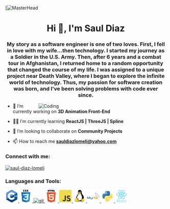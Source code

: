 
<!--
**sauldiazlomeli/sauldiazlomeli** is a ✨ _special_ ✨ repository because its `README.md` (this file) appears on your GitHub profile.

Here are some ideas to get you started:

- 🔭 I’m currently working on ...
- 🌱 I’m currently learning ...
- 👯 I’m looking to collaborate on ...
- 🤔 I’m looking for help with ...
- 💬 Ask me about ...
- 📫 How to reach me: ...
- 😄 Pronouns: ...
- ⚡ Fun fact: ...
-->
[![MasterHead](https://sircltech.com/assets/images/1_OF0xEMkWBv-69zvmNs6RDQ.gif)
<h1 align="center">Hi 👋, I'm Saul Diaz</h1>
<h3 align="center">My story as a software engineer is one of two loves. First, I fell in love with my wife...then technology. I started my journey as a Soldier in the U.S. Army. Then, after 6 years and a combat tour in Afghanistan, I returned home to a random opportunity that changed the course of my life. I was assigned to a unique project near Death Valley, where I began to explore the infinite world of technology. Thus, my passion for software creation was born, and I've been solving problems with code ever since.</h3>
<img align="right" alt="Coding" width="400" src="https://giphy.com/gifs/salesforce-bear-computer-work-from-home-1GEATImIxEXVR79Dhk">

- 🔭 I’m currently working on **3D Animation Front-End**

- 👨‍💻 I’m currently learning **ReactJS | ThreeJS | Spline**

- 🤝 I’m looking to collaborate on **Community Projects**

- 📫 How to reach me **sauldiazlomeli@yahoo.com**

<h3 align="left">Connect with me:</h3>
<p align="left">
<a href="https://linkedin.com/in/saul-diaz-lomeli" target="blank"><img align="center" src="https://raw.githubusercontent.com/rahuldkjain/github-profile-readme-generator/master/src/images/icons/Social/linked-in-alt.svg" alt="saul-diaz-lomeli" height="30" width="40" /></a>
</p>

<h3 align="left">Languages and Tools:</h3>
<p align="left"> <a href="https://www.w3schools.com/cpp/" target="_blank" rel="noreferrer"> <img src="https://raw.githubusercontent.com/devicons/devicon/master/icons/cplusplus/cplusplus-original.svg" alt="cplusplus" width="40" height="40"/> </a> <a href="https://www.w3schools.com/css/" target="_blank" rel="noreferrer"> <img src="https://raw.githubusercontent.com/devicons/devicon/master/icons/css3/css3-original-wordmark.svg" alt="css3" width="40" height="40"/> </a> <a href="https://git-scm.com/" target="_blank" rel="noreferrer"> <img src="https://www.vectorlogo.zone/logos/git-scm/git-scm-icon.svg" alt="git" width="40" height="40"/> </a> <a href="https://www.w3.org/html/" target="_blank" rel="noreferrer"> <img src="https://raw.githubusercontent.com/devicons/devicon/master/icons/html5/html5-original-wordmark.svg" alt="html5" width="40" height="40"/> </a> <a href="https://developer.mozilla.org/en-US/docs/Web/JavaScript" target="_blank" rel="noreferrer"> <img src="https://raw.githubusercontent.com/devicons/devicon/master/icons/javascript/javascript-original.svg" alt="javascript" width="40" height="40"/> </a> <a href="https://www.linux.org/" target="_blank" rel="noreferrer"> <img src="https://raw.githubusercontent.com/devicons/devicon/master/icons/linux/linux-original.svg" alt="linux" width="40" height="40"/> </a> <a href="https://www.mysql.com/" target="_blank" rel="noreferrer"> <img src="https://raw.githubusercontent.com/devicons/devicon/master/icons/mysql/mysql-original-wordmark.svg" alt="mysql" width="40" height="40"/> </a> <a href="https://www.python.org" target="_blank" rel="noreferrer"> <img src="https://raw.githubusercontent.com/devicons/devicon/master/icons/python/python-original.svg" alt="python" width="40" height="40"/> </a> <a href="https://reactjs.org/" target="_blank" rel="noreferrer"> <img src="https://raw.githubusercontent.com/devicons/devicon/master/icons/react/react-original-wordmark.svg" alt="react" width="40" height="40"/> </a> </p>
